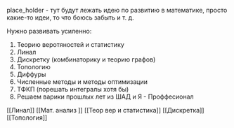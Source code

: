 place_holder - тут будут лежать идею по развитию в математике, просто какие-то идеи, то что боюсь забыть и т. д.

Нужно развивать усиленно:
1) Теорию веротяностей и статистику
2) Линал
3) Дискретку (комбинаторику и теорию графов)
4) Топологию
5) Диффуры
6) Численные методы и методы оптимизации
7) ТФКП (порешать интегралы хотя бы)
8) Решаем варики прошлых лет из ШАД и Я - Проффесионал

[[Линал]]
[[Мат. анализ ]]
[[Теор вер и статистика]]
[[Дискретка]]
[[Топология]]
